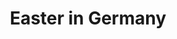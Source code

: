 ---
title: Easter in Germany
takenAt: '2022-04-12T16:45:46.000Z'
license: CC BY-ND 4.0
url: >-
  //images.ctfassets.net/bncv3c2gt878/1MGLp0rvwiui01crQJrYWC/5314c7fc77463e8b45bbb8b00b4ab618/IMG_20220412_165802398-01
size: 776317
image:
  width: 1200
  height: 1600
contentType: image/jpeg
mediaInfo:
  Image:
    Orientation: 1
    Software: Snapseed 2.0
    DateTime: 2022:04:12 18:45:46
    ExifTag: 95
  Photo:
    ExifVersion: 48 50 49 48
    PixelXDimension: 1200
    PixelYDimension: 1600
geo:
  lat: 50.07660077659169
  lng: 8.758313655853273
tags:
  - Me

---